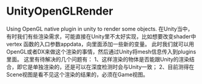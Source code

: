 # UnityOpenGLRender
Using OpenGL native plugin in unity to render some objects.
在Unity当中，有时我们有些渲染需求，可能直接在Unity里不太好实现，比如想要改变shader中vertex 函数的入口参数appdata，向里面添加一些新的变量。
此时我们就可以用OpenGL或者DX来做这个渲染的事情，然后通过Unity将mesh信息传入到plugins里面。
这里有待解决的几个问题有：
1、这样渲染的物体是否能跟Unity的渲染结合，即它是单独渲染的，还是可以在深度检测时会与Unity一致；
2、目前测得在Scene视图是看不见这个渲染的结果的，必须在Game视图。
